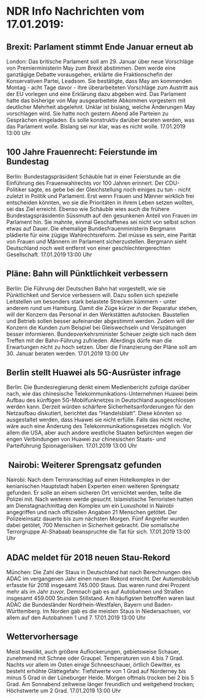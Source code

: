 # NDR Info Nachrichten vom 17.01.2019:


## Brexit: Parlament stimmt Ende Januar erneut ab
London: Das britische Parlament soll am 29. Januar über neue Vorschläge von Premierministerin May zum Brexit abstimmen. Dem werde eine ganztägige Debatte vorausgehen, erklärte die Fraktionschefin der Konservativen Partei, Leadsom. Sie bestätigte, dass May am kommenden Montag - acht Tage davor - ihre überarbeiteten Vorschläge zum Austritt aus der EU vorlegen und eine Erklärung dazu abgeben wird. Das Parlament hatte das bisherige von May ausgearbeitete Abkommen vorgestern mit deutlicher Mehrheit abgelehnt. Unklar ist bislang, welche Änderungen May vorschlagen wird. Sie hatte noch gestern Abend alle Parteien zu Gesprächen eingeladen. Es solle konstruktiv darüber beraten werden, was das Parlament wolle. Bislang sei nur klar, was es nicht wolle. 17.01.2019 13:00 Uhr 

## 100 Jahre Frauenrecht: Feierstunde im Bundestag
Berlin: 			Bundestagspräsident Schäuble hat in einer Feierstunde an die Einführung des Frauenwahlrechts vor 100 Jahren erinnert. Der CDU-Politiker sagte, es gebe bei der Gleichstellung noch einiges zu tun - nicht zuletzt in Politik und Parlament. Erst wenn Frauen und Männer wirklich frei entscheiden könnten, wo sie die Prioritäten in ihrem Leben setzen wollten, sei das Ziel erreicht. Ebenso wie Schäuble wies auch die frühere Bundestagspräsidentin Süssmuth auf den gesunkenen Anteil von Frauen im Parlament hin. Sie mahnte, einmal Geschaffenes sei nicht von selbst schon etwas auf Dauer. Die ehemalige Bundesfrauenministerin Bergmann plädierte für eine zügige Wahlrechtsreform. Ziel müsse es sein, eine Parität von Frauen und Männern im Parlament sicherzustellen. Bergmann sieht Deutschland noch weit entfernt von einer geschlechtergerechten Gesellschaft. 17.01.2019 13:00 Uhr 

## Pläne: Bahn will Pünktlichkeit verbessern
Berlin: Die Führung der Deutschen Bahn hat vorgestellt, wie sie Pünktlichkeit und Service verbessern will. Dazu sollen sich spezielle Leitstellen um besonders stark belastete Strecken kümmern - unter anderem rund um Hamburg. Damit die Züge kürzer in der Reparatur stehen, will der Konzern das Personal in den Werkstätten aufstocken. Baustellen und Betrieb sollen besser aufeinander abgestimmt werden. Zudem will der Konzern die Kunden zum Beispiel bei Gleiswechseln und Verspätungen besser informieren. Bundesverkehrsminister Scheuer zeigte sich nach dem Treffen mit der Bahn-Führung zufrieden. Allerdings dürfe man die Erwartungen nicht zu hoch setzen. Über die Finanzierung der Pläne soll am 30. Januar beraten werden. 17.01.2019 13:00 Uhr 

## Berlin stellt Huawei als 5G-Ausrüster infrage
Berlin: Die Bundesregierung denkt einem Medienbericht zufolge darüber nach, wie das chinesische Telekommunikations-Unternehmen  Huawei beim Aufbau des künftigen 5G-Mobilfunknetzes in Deutschland ausgeschlossen werden kann. Derzeit würden schärfere Sicherheitsanforderungen für den Netzaufbau diskutiert, berichtet das "Handelsblatt". Diese könnten so ausgestaltet werden, dass Huawei sie nicht erfülle. Falls das nicht reiche, wäre auch eine Änderung des Telekommunikationsgesetzes möglich. Vor allem die USA, aber auch andere westliche Staaten befürchten wegen der engen Verbindungen von Huawei zur chinesischen Staats- und Parteiführung Spionagerisiken. 17.01.2019 13:00 Uhr 

##  Nairobi: Weiterer Sprengsatz gefunden
Nairobi: Nach dem Terroranschlag auf einen Hotelkomplex in der kenianischen Hauptstadt haben Experten einen weiteren Sprengsatz gefunden. Er solle an einem sicheren Ort vernichtet werden, teilte die Polizei mit. Nach weiteren werde gesucht. Islamistische Terroristen hatten am Dienstagnachmittag den Komplex um ein Luxushotel in Nairobi angegriffen und nach offiziellen Angaben 21 Menschen getötet. Der Polizeieinsatz dauerte bis zum nächsten Morgen. Fünf Angreifer wurden dabei getötet, 700 Menschen in Sicherheit gebracht. Die somalische Terrorgruppe Al-Shabaab beanspruchte die Tat für sich. 17.01.2019 13:00 Uhr 

## ADAC meldet für 2018 neuen Stau-Rekord
München: Die Zahl der Staus in Deutschland hat nach Berechnungen des ADAC im vergangenen Jahr einen neuen Rekord erreicht. Der Automobilclub erfasste für 2018 insgesamt 745.000 Staus. Das waren rund drei Prozent mehr als im Jahr zuvor. Demnach gab es auf Autobahnen und Straßen insgesamt 459.000 Stunden Stillstand. Am häufigsten betroffen waren laut ADAC die Bundesländer Nordrhein-Westfalen, Bayern und Baden-Württemberg. Im Norden gab es die meisten Staus in Niedersachsen, vor allem auf den Autobahnen 1 und 7. 17.01.2019 13:00 Uhr 

## Wettervorhersage
Meist bewölkt, auch größere Auflockerungen, gebietsweise Schauer, zunehmend mit Schnee oder Graupel. Temperaturen von 4 bis 7 Grad. Nachts vor allem im Osten einige Schneeschauer, örtlich Gewitter, es besteht erhöhte Glättegefahr. Tiefstwerte von 1 Grad auf Norderney bis minus 5 Grad in der Lüneburger Heide. Morgen oftmals trocken bei 2 bis 5 Grad. Am Sonnabend zeitweise länger freundlich und weitgehend trocken; Höchstwerte um 2 Grad. 17.01.2019 13:00 Uhr 

